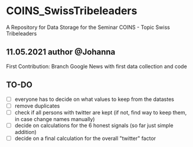 # COINS_SwissTribeleaders
A Repository for Data Storage for the Seminar COINS - Topic Swiss Tribeleaders 

## 11.05.2021 author @Johanna 
First Contribution: Branch Google News with first data collection and code

## TO-DO
- [ ] everyone has to decide on what values to keep from the datastes
- [ ] remove duplicates
- [ ] check if all persons with twitter are kept (if not, find way to keep them, in case change names manually)
- [ ] decide on calculations for the 6 honest signals (so far just simple addition)
- [ ] decide on a final calculation for the overall "twitter" factor 
